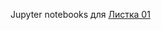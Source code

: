 Jupyter notebooks для [Листка 01](https://nbviewer.org/github/artamonoff/Econometrica/blob/master/Задачи/List01-OLS.html)
